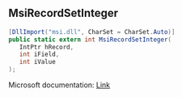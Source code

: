 ## MsiRecordSetInteger

```csharp
[DllImport("msi.dll", CharSet = CharSet.Auto)]
public static extern int MsiRecordSetInteger(
   IntPtr hRecord,
   int iField,
   int iValue
);
```

Microsoft documentation: [Link](https://learn.microsoft.com/en-us/windows/win32/api/msiquery/nf-msiquery-msirecordsetinteger)
